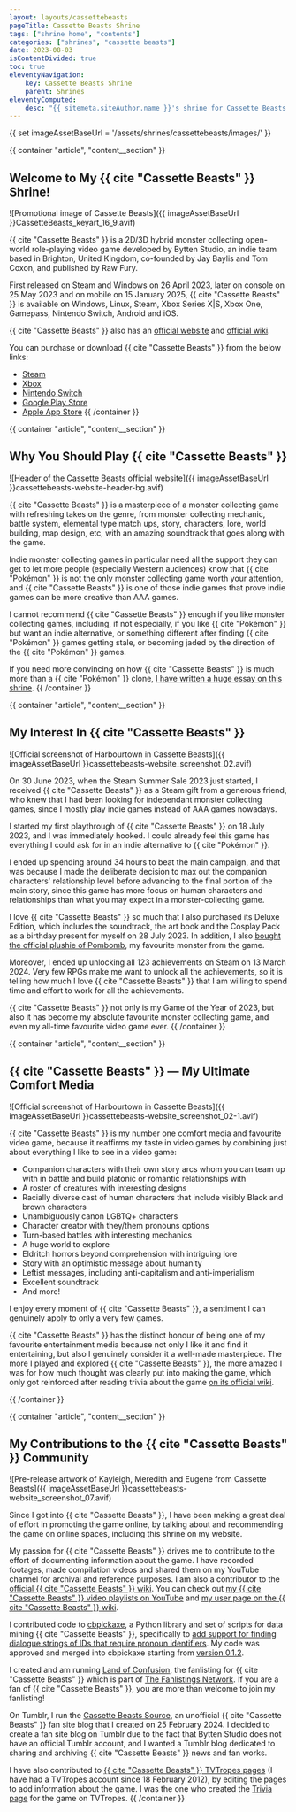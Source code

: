 ```yaml
---
layout: layouts/cassettebeasts
pageTitle: Cassette Beasts Shrine
tags: ["shrine home", "contents"]
categories: ["shrines", "cassette beasts"]
date: 2023-08-03
isContentDivided: true
toc: true
eleventyNavigation:
    key: Cassette Beasts Shrine
    parent: Shrines
eleventyComputed:
    desc: "{{ sitemeta.siteAuthor.name }}'s shrine for Cassette Beasts."
---
```

{{ set imageAssetBaseUrl = '/assets/shrines/cassettebeasts/images/' }}

{{ container "article", "content__section" }}
## Welcome to My {{ cite "Cassette Beasts" }} Shrine!

![Promotional image of Cassette Beasts]({{ imageAssetBaseUrl }}CassetteBeasts_keyart_16_9.avif)

{{ cite "Cassette Beasts" }} is a 2D/3D hybrid monster collecting open-world role-playing video game developed by Bytten Studio, an indie team based in Brighton, United Kingdom, co-founded by Jay Baylis and Tom Coxon, and published by Raw Fury.

First released on Steam and Windows on 26 April 2023, later on console on 25 May 2023 and on mobile on 15 January 2025, {{ cite "Cassette Beasts" }} is available on Windows, Linux, Steam, Xbox Series X|S, Xbox One, Gamepass, Nintendo Switch, Android and iOS.

{{ cite "Cassette Beasts" }} also has an [official website](https://www.cassettebeasts.com/) and [official wiki](https://wiki.cassettebeasts.com/wiki/Main_Page).

You can purchase or download {{ cite "Cassette Beasts" }} from the below links:

* [Steam](https://store.steampowered.com/app/1321440/Cassette_Beasts/)
* [Xbox](https://www.xbox.com/en-us/games/store/cassette-beasts/9n82snqtzvmq)
* [Nintendo Switch](https://www.nintendo.com/store/products/cassette-beasts-switch/)
* [Google Play Store](https://play.google.com/store/apps/details?id=com.RawFury.CassetteBeasts)
* [Apple App Store](https://apps.apple.com/sg/app/cassette-beasts/id6736517805)
{{ /container }}

{{ container "article", "content__section" }}
## Why You Should Play {{ cite "Cassette Beasts" }}

![Header of the Cassette Beasts official website]({{ imageAssetBaseUrl }}cassettebeasts-website-header-bg.avif)

{{ cite "Cassette Beasts" }} is a masterpiece of a monster collecting game with refreshing takes on the genre, from monster collecting mechanic, battle system, elemental type match ups, story, characters, lore, world building, map design, etc, with an amazing soundtrack that goes along with the game.

Indie monster collecting games in particular need all the support they can get to let more people (especially Western audiences) know that {{ cite "Pokémon" }} is not the only monster collecting game worth your attention, and {{ cite "Cassette Beasts" }} is one of those indie games that prove indie games can be more creative than AAA games.

I cannot recommend {{ cite "Cassette Beasts" }} enough if you like monster collecting games, including, if not especially, if you like {{ cite "Pokémon" }} but want an indie alternative, or something different after finding {{ cite "Pokémon" }} games getting stale, or becoming jaded by the direction of the {{ cite "Pokémon" }} games.

If you need more convincing on how {{ cite "Cassette Beasts" }} is much more than a {{ cite "Pokémon" }} clone, [I have written a huge essay on this shrine](/shrines/cassettebeasts/articles/cassette-beasts-more-than-a-pokemon-clone).
{{ /container }}

{{ container "article", "content__section" }}
## My Interest In {{ cite "Cassette Beasts" }}

![Official screenshot of Harbourtown in Cassette Beasts]({{ imageAssetBaseUrl }}cassettebeasts-website_screenshot_02.avif)

On 30 June 2023, when the Steam Summer Sale 2023 just started, I received {{ cite "Cassette Beasts" }} as a Steam gift from a generous friend, who knew that I had been looking for independant monster collecting games, since I mostly play indie games instead of AAA games nowadays.

I started my first playthrough of {{ cite "Cassette Beasts" }} on 18 July 2023, and I was immediately hooked. I could already feel this game has everything I could ask for in an indie alternative to {{ cite "Pokémon" }}.

I ended up spending around 34 hours to beat the main campaign, and that was because I made the deliberate decision to max out the companion characters' relationship level before advancing to the final portion of the main story, since this game has more focus on human characters and relationships than what you may expect in a monster-collecting game.

I love {{ cite "Cassette Beasts" }} so much that I also purchased its Deluxe Edition, which includes the soundtrack, the art book and the Cosplay Pack as a birthday present for myself on 28 July 2023. In addition, I also [bought the official plushie of Pombomb](/blog/posts/2023-10-13-My-Cassette-Beasts-Pombomb-Plushie-Arrived), my favourite monster from the game.

Moreover, I ended up unlocking all 123 achievements on Steam on 13 March 2024. Very few RPGs make me want to unlock all the achievements, so it is telling how much I love {{ cite "Cassette Beasts" }} that I am willing to spend time and effort to work for all the achievements.

{{ cite "Cassette Beasts" }} not only is my Game of the Year of 2023, but also it has become my absolute favourite monster collecting game, and even my all-time favourite video game ever.
{{ /container }}

{{ container "article", "content__section" }}
## {{ cite "Cassette Beasts" }} — My Ultimate Comfort Media

![Official screenshot of Harbourtown in Cassette Beasts]({{ imageAssetBaseUrl }}cassettebeasts-website_screenshot_02-1.avif)

{{ cite "Cassette Beasts" }} is my number one comfort media and favourite video game, because it reaffirms my taste in video games by combining just about everything I like to see in a video game:

- Companion characters with their own story arcs whom you can team up with in battle and build platonic or romantic relationships with
- A roster of creatures with interesting designs
- Racially diverse cast of human characters that include visibly Black and brown characters
- Unambiguously canon LGBTQ+ characters
- Character creator with they/them pronouns options
- Turn-based battles with interesting mechanics
- A huge world to explore
- Eldritch horrors beyond comprehension with intriguing lore
- Story with an optimistic message about humanity
- Leftist messages, including anti-capitalism and anti-imperialism
- Excellent soundtrack
- And more!

I enjoy every moment of {{ cite "Cassette Beasts" }}, a sentiment I can genuinely apply to only a very few games.

{{ cite "Cassette Beasts" }} has the distinct honour of being one of my favourite entertainment media because not only I like it and find it entertaining, but also I genuinely consider it a well-made masterpiece. The more I played and explored {{ cite "Cassette Beasts" }}, the more amazed I was for how much thought was clearly put into making the game, which only got reinforced after reading trivia about the game [on its official wiki](https://wiki.cassettebeasts.com/wiki/Main_Page).

{{ /container }}

{{ container "article", "content__section" }}
## My Contributions to the {{ cite "Cassette Beasts" }} Community

![Pre-release artwork of Kayleigh, Meredith and Eugene from Cassette Beasts]({{ imageAssetBaseUrl }}cassettebeasts-website_screenshot_07.avif)

Since I got into {{ cite "Cassette Beasts" }}, I have been making a great deal of effort in promoting the game online, by talking about and recommending the game on online spaces, including this shrine on my website.

My passion for {{ cite "Cassette Beasts" }} drives me to contribute to the effort of documenting information about the game. I have recorded footages, made compilation videos and shared them on my YouTube channel for archival and reference purposes. I am also a contributor to the [official {{ cite "Cassette Beasts" }} wiki](https://wiki.cassettebeasts.com/wiki/Main_Page). You can check out [my {{ cite "Cassette Beasts" }} video playlists on YouTube](https://www.youtube.com/channel/UCQr78DF60PrBsgh8rQnzBWg/playlists?view=50&sort=dd&shelf_id=5) and [my user page on the {{ cite "Cassette Beasts" }} wiki](https://wiki.cassettebeasts.com/wiki/User:Leilukin).

I contributed code to [cbpickaxe](https://github.com/ExcaliburZero/cbpickaxe), a Python library and set of scripts for data mining {{ cite "Cassette Beasts" }}, specifically to [add support for finding dialogue strings of IDs that require pronoun identifiers](https://github.com/ExcaliburZero/cbpickaxe/pull/3). My code was approved and merged into cbpickaxe starting from [version 0.1.2](https://github.com/ExcaliburZero/cbpickaxe/releases/tag/v0.1.2).

I created and am running [Land of Confusion](https://fan.leilukin.com/cassettebeasts), the fanlisting for {{ cite "Cassette Beasts" }} which is part of [The Fanlistings Network](https://thefanlistings.org/). If you are a fan of {{ cite "Cassette Beasts" }}, you are more than welcome to join my fanlisting!

On Tumblr, I run the [Cassette Beasts Source](https://cassettebeastssource.tumblr.com/), an unofficial {{ cite "Cassette Beasts" }} fan site blog that I created on 25 February 2024. I decided to create a fan site blog on Tumblr due to the fact that Bytten Studio does not have an official Tumblr account, and I wanted a Tumblr blog dedicated to sharing and archiving {{ cite "Cassette Beasts" }} news and fan works.

I have also contributed to [{{ cite "Cassette Beasts" }} TVTropes pages](https://tvtropes.org/pmwiki/pmwiki.php/VideoGame/CassetteBeasts) (I have had a TVTropes account since 18 February 2012), by editing the pages to add information about the game. I was the one who created the [Trivia page](https://tvtropes.org/pmwiki/pmwiki.php/Trivia/CassetteBeasts) for the game on TVTropes.
{{ /container }}
